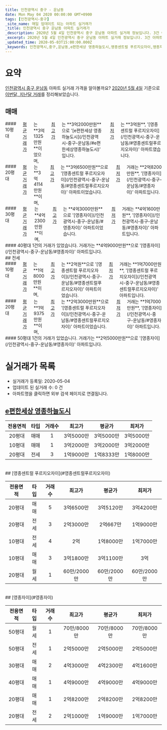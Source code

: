 ```yaml
---
title: 인천광역시 중구 - 운남동
date: Mon May 04 2020 00:00:00 GMT+0900
tags: [인천광역시-중구]
_site_name: 매일 업데이트 되는 아파트 실거래가
_title: 인천광역시 중구 운남동 아파트 실거래가
_description: 2020년 5월 4일 인천광역시 중구 운남동 아파트 실거래 정보입니다. 3건 아파트 정보가 있습니다.
_excerpt: 2020년 5월 4일 인천광역시 중구 운남동 아파트 실거래 정보입니다. 3건 아파트 정보가 있습니다.
_updated_time: 2020-05-03T15:00:00.000Z
_keywords: 인천광역시,중구,운남동,e편한세상 영종하늘도시,영종센트럴 푸르지오자이,영종자이
---
```





# 요약
<ins>인천광역시 중구 운남동</ins> 아파트 실거래 가격을 알아볼까요? <ins>2020년 5월 4일</ins> 기준으로 <ins>이번달, 지난달 거래</ins>를 정리해보았습니다.

## 매매
<div class="container">
<div class="six columns" markdown="1">
#### 10평대
<ins>평균 거래가</ins>는 **3억1325만원**이었으며, <ins>최고가</ins>는 **3억2000만원**으로 '[e편한세상 영종하늘도시](/인천광역시-중구-운남동/#e편한세상영종하늘도시)' 입니다. <ins>최저가</ins>는 **3억원**, '[영종센트럴 푸르지오자이](/인천광역시-중구-운남동/#영종센트럴푸르지오자이)' 아파트였습니다.
</div>
<div class="six columns" markdown="1">
#### 20평대
<ins>평균 거래가</ins>는 **3억4114만원**이며, <ins>최고가</ins>는 **3억6500만원**으로 '[영종센트럴 푸르지오자이](/인천광역시-중구-운남동/#영종센트럴푸르지오자이)' 아파트이었습니다. <ins>최저가</ins> 거래는 **2억8200만원**, '[영종자이](/인천광역시-중구-운남동/#영종자이)' 아파트입니다.
</div>
</div>
<div class="container">
<div class="six columns" markdown="1">
#### 30평대
<ins>평균 거래가</ins>는 **4억2300만원**이며, <ins>최고가</ins>는 **4억3000만원**으로 '[영종자이](/인천광역시-중구-운남동/#영종자이)' 아파트이었습니다. <ins>최저가</ins> 거래는 **4억1600만원**, '[영종자이](/인천광역시-중구-운남동/#영종자이)' 아파트입니다.
</div>
<div class="six columns" markdown="1">
#### 40평대
1건의 거래가 있었습니다. 거래가는 **4억9000만원**으로 '[영종자이](/인천광역시-중구-운남동/#영종자이)' 아파트입니다.
</div>
</div>
## 전세
<div class="container">
<div class="six columns" markdown="1">
#### 10평대
<ins>평균 거래가</ins>는 **1억8000만원**이며, <ins>최고가</ins>는 **2억원**으로 '[영종센트럴 푸르지오자이](/인천광역시-중구-운남동/#영종센트럴푸르지오자이)' 아파트이었습니다. <ins>최저가</ins> 거래는 **1억7000만원**, '[영종센트럴 푸르지오자이](/인천광역시-중구-운남동/#영종센트럴푸르지오자이)' 아파트입니다.
</div>
<div class="six columns" markdown="1">
#### 20평대
<ins>평균 거래가</ins>는 **1억9375만원**이며, <ins>최고가</ins>는 **2억3000만원**으로 '[영종센트럴 푸르지오자이](/인천광역시-중구-운남동/#영종센트럴푸르지오자이)' 아파트이었습니다. <ins>최저가</ins> 거래는 **1억7000만원**, '[영종자이](/인천광역시-중구-운남동/#영종자이)' 아파트입니다.
</div>
</div>
<div class="container">
<div class="twelve columns" markdown="1">
#### 50평대
1건의 거래가 있었습니다. 거래가는 **2억5000만원**으로 '[영종자이](/인천광역시-중구-운남동/#영종자이)' 아파트입니다.
</div>
</div>



# 실거래가 목록
- 실거래가 등록일: 2020-05-04
- 업데이트 된 실거래 수: 0 건
- 아파트명을 클릭하면 외부 검색 페이지로 연결됩니다.

## [e편한세상 영종하늘도시](#e편한세상영종하늘도시)

|전용면적|타입|거래수|최고가|평균가|최저가|
|:---:|:---:|:---:|:---:|:---:|:---:|
|20평대|<span class="deal-type-1">매매</span>|1|3억5000만|3억5000만|3억5000만|
|10평대|<span class="deal-type-1">매매</span>|1|3억2000만|3억2000만|3억2000만|
|20평대|<span class="deal-type-2">전세</span>|3|1억9000만|1억8333만|1억8000만|

<br/>
## [영종센트럴 푸르지오자이](#영종센트럴푸르지오자이)

|전용면적|타입|거래수|최고가|평균가|최저가|
|:---:|:---:|:---:|:---:|:---:|:---:|
|20평대|<span class="deal-type-1">매매</span>|5|3억6500만|3억5120만|3억4200만|
|20평대|<span class="deal-type-2">전세</span>|3|2억3000만|2억667만|1억9000만|
|10평대|<span class="deal-type-2">전세</span>|4|2억|1억8000만|1억7000만|
|10평대|<span class="deal-type-1">매매</span>|3|3억1800만|3억1100만|3억|
|20평대|<span class="deal-type-3">월세</span>|1|60만/2000만|60만/2000만|60만/2000만|

<br/>
## [영종자이](#영종자이)

|전용면적|타입|거래수|최고가|평균가|최저가|
|:---:|:---:|:---:|:---:|:---:|:---:|
|50평대|<span class="deal-type-3">월세</span>|1|70만/8000만|70만/8000만|70만/8000만|
|50평대|<span class="deal-type-2">전세</span>|1|2억5000만|2억5000만|2억5000만|
|30평대|<span class="deal-type-1">매매</span>|2|4억3000만|4억2300만|4억1600만|
|40평대|<span class="deal-type-1">매매</span>|1|4억9000만|4억9000만|4억9000만|
|20평대|<span class="deal-type-1">매매</span>|1|2억8200만|2억8200만|2억8200만|
|20평대|<span class="deal-type-2">전세</span>|2|2억1000만|1억9000만|1억7000만|

<br/>




